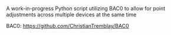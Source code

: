 A work-in-progress Python script utilizing BAC0 to allow for point adjustments across multiple devices at the same time

BAC0: https://github.com/ChristianTremblay/BAC0
